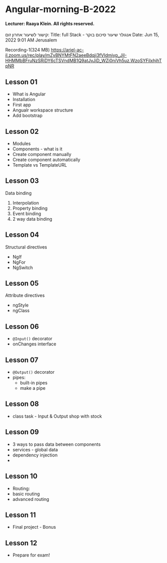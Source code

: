 # Angular-morning-B-2022

#### Lecturer: Raaya Klein. All rights reserved. 

קישור לשיעור אחרון זום: Title: full Stack - אנגולר שיעור סיכום בוקר
Date: Jun 15, 2022 9:01 AM Jerusalem

Recording-1(324 MB)
https://ariel-ac-il.zoom.us/rec/play/mZyBNYMtFN2aeeBdqji3fVIdmiyp_JiI-HHMMbBFruNzSRiDY6cTSVndMB1Q9atJvJiD_WZi0niVh5uz.WzoSYFilxhjhTpNR


## Lesson 01

- What is Angular
- Installation
- First app
- Angualr workspace structure
- Add bootstrap

## Lesson 02
- Modules
- Components - what is it
- Create component manually
- Create component automatically
- Template vs TemplateURL

## Lesson 03
Data binding

1. Interpolation
2. Property binding
3. Event binding
4. 2 way data binding

## Lesson 04
Structural directives
- NgIf
- NgFor
- NgSwitch

## Lesson 05
Attribute directives
- ngStyle
- ngClass


## Lesson 06
- `@Input()` decorator
- onChanges interface

## Lesson 07

 - `@Output()` decorator
 - pipes:  
   - built-in pipes 
   - make a pipe

## Lesson 08

- class task - Input & Output shop with stock

## Lesson 09
- 3 ways to pass data between components
- services - global data
- dependency injection
- 

## Lesson 10

- Routing:
- basic routing
- advanced routing

## Lesson 11

- Final project - Bonus

## Lesson 12

- Prepare for exam!

